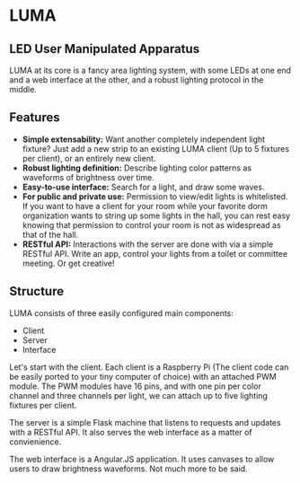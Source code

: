 # LUMA
LED User Manipulated Apparatus
------------------------------
LUMA at its core is a fancy area lighting system, with some LEDs at one end and a web interface at the other, and
a robust lighting protocol in the middle.

Features
--------
* **Simple extensability:** Want another completely independent light fixture? Just add a new strip to an existing 
LUMA client (Up to 5 fixtures per client), or an entirely new client.
* **Robust lighting definition:** Describe lighting color patterns as waveforms of brightness over time.
* **Easy-to-use interface:** Search for a light, and draw some waves.
* **For public and private use:** Permission to view/edit lights is whitelisted. If you want to have a client
for your room while your favorite dorm organization wants to string up some lights in the hall, you can
rest easy knowing that permission to control your room is not as widespread as that of the hall.
* **RESTful API:** Interactions with the server are done with via a simple RESTful API. Write an app, control
your lights from a toilet or committee meeting. Or get creative!

Structure
---------
LUMA consists of three easily configured main components:
* Client
* Server
* Interface

Let's start with the client. Each client is a Raspberry Pi (The client code can be easily ported to your tiny 
computer of choice) with an attached PWM module. The PWM modules have 16 pins, and with one pin per color channel
and three channels per light, we can attach up to five lighting fixtures per client.

The server is a simple Flask machine that listens to requests and updates with a RESTful API. It also serves the
web interface as a matter of convienience.

The web interface is a Angular.JS application. It uses canvases to allow users to draw brightness waveforms.
Not much more to be said.

